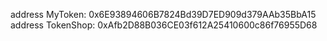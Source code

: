 address MyToken: 0x6E93894606B7824Bd39D7ED909d379AAb35BbA15
address TokenShop: 0xAfb2D88B036CE03f612A25410600c86f76955D68